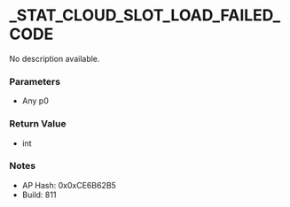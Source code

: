 # _STAT_CLOUD_SLOT_LOAD_FAILED_CODE

No description available.

### Parameters
* Any p0

### Return Value
* int

### Notes
* AP Hash: 0x0xCE6B62B5
* Build: 811

